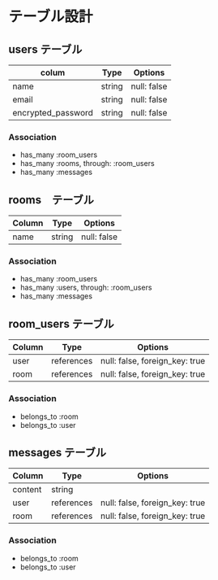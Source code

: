 # テーブル設計

## users テーブル

| colum            | Type     |Options       |
| ---------------- | -------- | ------------ |
|name              | string   | null: false  |
|email             | string   | null: false  |
|encrypted_password| string   | null: false  |

### Association

- has_many :room_users
- has_many :rooms, through: :room_users
- has_many :messages

## rooms　テーブル

| Column | Type   | Options     |
| ------ | ------ | ----------- |
| name   | string | null: false |

### Association

- has_many :room_users
- has_many :users, through: :room_users
- has_many :messages

## room_users テーブル

| Column | Type       | Options                        |
| ------ | ---------- | ------------------------------ |
| user   | references | null: false, foreign_key: true |
| room   | references | null: false, foreign_key: true |

### Association

- belongs_to :room
- belongs_to :user

## messages テーブル

| Column  | Type       | Options                        |
| ------- | ---------- | ------------------------------ |
| content | string     |                                |
| user    | references | null: false, foreign_key: true |
| room    | references | null: false, foreign_key: true |

### Association

- belongs_to :room
- belongs_to :user
